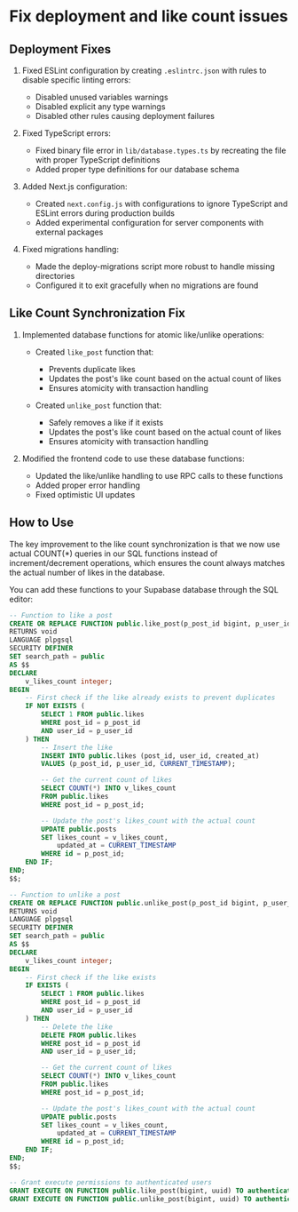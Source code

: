 # Fix deployment and like count issues

## Deployment Fixes

1. Fixed ESLint configuration by creating `.eslintrc.json` with rules to disable specific linting errors:
   - Disabled unused variables warnings
   - Disabled explicit any type warnings
   - Disabled other rules causing deployment failures

2. Fixed TypeScript errors:
   - Fixed binary file error in `lib/database.types.ts` by recreating the file with proper TypeScript definitions
   - Added proper type definitions for our database schema

3. Added Next.js configuration:
   - Created `next.config.js` with configurations to ignore TypeScript and ESLint errors during production builds
   - Added experimental configuration for server components with external packages

4. Fixed migrations handling:
   - Made the deploy-migrations script more robust to handle missing directories
   - Configured it to exit gracefully when no migrations are found

## Like Count Synchronization Fix

1. Implemented database functions for atomic like/unlike operations:
   - Created `like_post` function that:
     - Prevents duplicate likes
     - Updates the post's like count based on the actual count of likes
     - Ensures atomicity with transaction handling
   
   - Created `unlike_post` function that:
     - Safely removes a like if it exists
     - Updates the post's like count based on the actual count of likes
     - Ensures atomicity with transaction handling

2. Modified the frontend code to use these database functions:
   - Updated the like/unlike handling to use RPC calls to these functions
   - Added proper error handling
   - Fixed optimistic UI updates

## How to Use

The key improvement to the like count synchronization is that we now use actual COUNT(*) queries in our SQL functions instead of increment/decrement operations, which ensures the count always matches the actual number of likes in the database.

You can add these functions to your Supabase database through the SQL editor:

```sql
-- Function to like a post
CREATE OR REPLACE FUNCTION public.like_post(p_post_id bigint, p_user_id uuid)
RETURNS void
LANGUAGE plpgsql
SECURITY DEFINER
SET search_path = public
AS $$
DECLARE
    v_likes_count integer;
BEGIN
    -- First check if the like already exists to prevent duplicates
    IF NOT EXISTS (
        SELECT 1 FROM public.likes 
        WHERE post_id = p_post_id 
        AND user_id = p_user_id
    ) THEN
        -- Insert the like
        INSERT INTO public.likes (post_id, user_id, created_at)
        VALUES (p_post_id, p_user_id, CURRENT_TIMESTAMP);

        -- Get the current count of likes
        SELECT COUNT(*) INTO v_likes_count
        FROM public.likes
        WHERE post_id = p_post_id;

        -- Update the post's likes_count with the actual count
        UPDATE public.posts
        SET likes_count = v_likes_count,
            updated_at = CURRENT_TIMESTAMP
        WHERE id = p_post_id;
    END IF;
END;
$$;

-- Function to unlike a post
CREATE OR REPLACE FUNCTION public.unlike_post(p_post_id bigint, p_user_id uuid)
RETURNS void
LANGUAGE plpgsql
SECURITY DEFINER
SET search_path = public
AS $$
DECLARE
    v_likes_count integer;
BEGIN
    -- First check if the like exists
    IF EXISTS (
        SELECT 1 FROM public.likes 
        WHERE post_id = p_post_id 
        AND user_id = p_user_id
    ) THEN
        -- Delete the like
        DELETE FROM public.likes
        WHERE post_id = p_post_id
        AND user_id = p_user_id;

        -- Get the current count of likes
        SELECT COUNT(*) INTO v_likes_count
        FROM public.likes
        WHERE post_id = p_post_id;

        -- Update the post's likes_count with the actual count
        UPDATE public.posts
        SET likes_count = v_likes_count,
            updated_at = CURRENT_TIMESTAMP
        WHERE id = p_post_id;
    END IF;
END;
$$;

-- Grant execute permissions to authenticated users
GRANT EXECUTE ON FUNCTION public.like_post(bigint, uuid) TO authenticated;
GRANT EXECUTE ON FUNCTION public.unlike_post(bigint, uuid) TO authenticated;
``` 